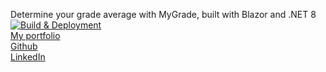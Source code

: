 Determine your grade average with MyGrade, built with Blazor and .NET 8  
[![Build & Deployment](https://github.com/llemmoo/devportfolio/actions/workflows/nextjs.yml/badge.svg)](https://github.com/llemmoo/devportfolio/actions/workflows/nextjs.yml)  
[My portfolio](https://lemo.work)  
[Github](https://github.com/llemmoo)  
[LinkedIn](https://linkedin.com/in/oliver-lemonakis)
